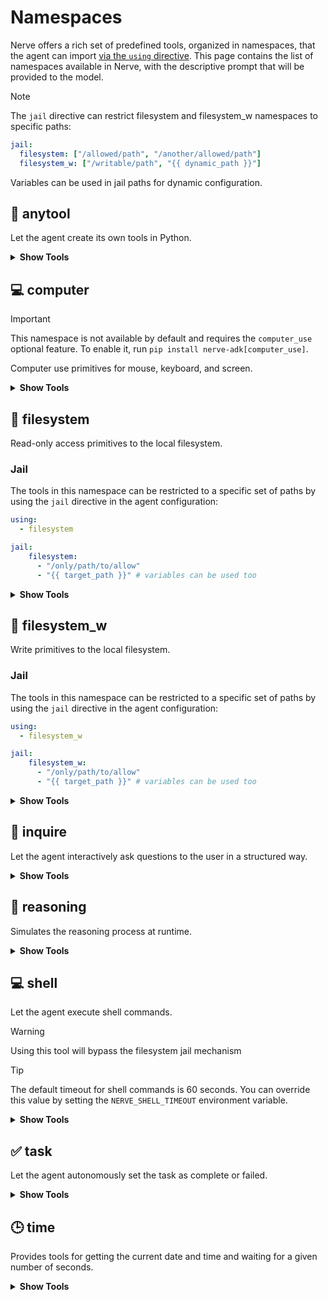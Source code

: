 # Namespaces

Nerve offers a rich set of predefined tools, organized in namespaces, that the agent can import [via the `using` directive](index.md#usage). This page contains the list of namespaces available in Nerve, with the descriptive prompt that will be provided to the model.

> [!NOTE]
> The `jail` directive can restrict filesystem and filesystem_w namespaces to specific paths:
> ```yaml
> jail:
>   filesystem: ["/allowed/path", "/another/allowed/path"]
>   filesystem_w: ["/writable/path", "{{ dynamic_path }}"]
> ```
> Variables can be used in jail paths for dynamic configuration.

## 🔧 anytool

Let the agent create its own tools in Python.

<details>
<summary><b>Show Tools</b></summary>

### `create_tool`

<pre>Create a new tool or redefine an existing one by defining it as an annotated Python function.
    Use this tool to implement the missing functionalities you need to perform your task.</pre>

**Parameters**

* `code` <i>(<class 'str'>)</i>: The Python code to create the tool.

</details>

## 💻 computer

> [!IMPORTANT]
> This namespace is not available by default and requires the `computer_use` optional feature.
> To enable it, run `pip install nerve-adk[computer_use]`.

Computer use primitives for mouse, keyboard, and screen.

<details>
<summary><b>Show Tools</b></summary>

### `get_cursor_position`

<pre>Get the current mouse position.</pre>

### `keyboard_press_hotkeys`

<pre>Press one or more hotkeys on the keyboard.</pre>

**Parameters**

* `keys` <i>(<class 'str'>)</i>: The hotkey sequence to press (like 'ctrl+shift+cmd+space')

### `keyboard_type`

<pre>Type the given text on the keyboard.</pre>

**Parameters**

* `text` <i>(<class 'str'>)</i>: The text to type

### `mouse_double_click`

<pre>Double click the left mouse button at the current mouse position.</pre>

### `mouse_left_click`

<pre>Click the left mouse button at the current mouse position.</pre>

### `mouse_left_click_drag`

<pre>Click and drag the left mouse button from the current mouse position to the given coordinates.</pre>

**Parameters**

* `x` <i>(<class 'int'>)</i>: The x coordinate to move to
* `y` <i>(<class 'int'>)</i>: The y coordinate to move to

### `mouse_middle_click`

<pre>Click the middle mouse button at the current mouse position.</pre>

### `mouse_move`

<pre>Move the mouse to the given coordinates.</pre>

**Parameters**

* `x` <i>(<class 'int'>)</i>: The x coordinate to move to
* `y` <i>(<class 'int'>)</i>: The y coordinate to move to

### `mouse_right_click`

<pre>Click the right mouse button at the current mouse position.</pre>

### `mouse_scroll`

<pre>Scroll the mouse wheel in the given direction.</pre>

**Parameters**

* `x` <i>(<class 'int'>)</i>: The x coordinate to move to
* `y` <i>(<class 'int'>)</i>: The y coordinate to move to

### `screenshot`

<pre>Take a screenshot of the current screen.</pre>

</details>

## 📂 filesystem

Read-only access primitives to the local filesystem.

### Jail

The tools in this namespace can be restricted to a specific set of paths by using the `jail` directive in the agent configuration:

```yaml
using:
  - filesystem

jail:
    filesystem:
      - "/only/path/to/allow"
      - "{{ target_path }}" # variables can be used too
```

<details>
<summary><b>Show Tools</b></summary>

### `list_folder_contents`

<pre>List the contents of a folder on disk.</pre>

**Parameters**

* `path` <i>(<class 'str'>)</i>: The path to the folder to list

### `read_file`

<pre>Read the contents of a file from disk.</pre>

**Parameters**

* `path` <i>(<class 'str'>)</i>: The path to the file to read

</details>

## 📂 filesystem_w

Write primitives to the local filesystem.

### Jail

The tools in this namespace can be restricted to a specific set of paths by using the `jail` directive in the agent configuration:

```yaml
using:
  - filesystem_w

jail:
    filesystem_w:
      - "/only/path/to/allow"
      - "{{ target_path }}" # variables can be used too
```

<details>
<summary><b>Show Tools</b></summary>

### `create_file`

<pre>Create a file on disk, if the file already exists, it will be overwritten.</pre>

**Parameters**

* `path` <i>(<class 'str'>)</i>: The path to the file to create
* `content` <i>(str | None)</i>: The content to write to the file, if not provided, the file will be created empty

### `delete_file`

<pre>Delete a file from disk.</pre>

**Parameters**

* `path` <i>(<class 'str'>)</i>: The path to the file to delete

</details>

## 💬 inquire

Let the agent interactively ask questions to the user in a structured way.

<details>
<summary><b>Show Tools</b></summary>

### `ask_for_confirmation`

<pre>Ask a confirmation question to the user.</pre>

**Parameters**

* `question` <i>(<class 'str'>)</i>: The question to ask the user.
* `default` <i>(<class 'bool'>)</i>: The default answer to the question.

### `ask_for_multiple_choice`

<pre>Ask a multiple choice question to the user.</pre>

**Parameters**

* `question` <i>(<class 'str'>)</i>: The question to ask the user.
* `choices` <i>(list[str])</i>: The choices to offer the user.

### `ask_for_single_choice`

<pre>Ask a single choice question to the user.</pre>

**Parameters**

* `question` <i>(<class 'str'>)</i>: The question to ask the user.
* `choices` <i>(list[str])</i>: The choices to offer the user.

### `ask_question`

<pre>Ask a question to the user.</pre>

**Parameters**

* `question` <i>(<class 'str'>)</i>: The question to ask the user.

</details>

## 🧠 reasoning

Simulates the reasoning process at runtime.

<details>
<summary><b>Show Tools</b></summary>

### `clear_thoughts`

<pre>If the reasoning process proved wrong, inconsistent or ineffective, clear your thoughts and start again.</pre>

### `think`

<pre>Adhere strictly to this reasoning framework, ensuring thoroughness, precision, and logical rigor.

    ## Problem Decomposition

    Break the query into discrete, sequential steps.
    Explicitly state assumptions and context.

    ## Stepwise Analysis

    Address each step individually.
    Explain the rationale, principles, or rules applied (e.g., mathematical laws, linguistic conventions).
    Use examples, analogies, or intermediate calculations to illustrate reasoning.

    ## Validation & Error Checking

    Verify logical consistency at each step.
    Flag potential oversights, contradictions, or edge cases.
    Confirm numerical accuracy (e.g., recompute calculations).

    ## Synthesis & Conclusion

    Integrate validated steps into a coherent solution.
    Summarize key insights and ensure the conclusion directly addresses the original query.</pre>

**Parameters**

* `thought` <i>(<class 'str'>)</i>: A thought to think about

</details>

## 💻 shell

Let the agent execute shell commands.

> [!WARNING]
> Using this tool will bypass the filesystem jail mechanism

> [!TIP]  
> The default timeout for shell commands is 60 seconds. You can override this value by setting the `NERVE_SHELL_TIMEOUT` environment variable.

<details>
<summary><b>Show Tools</b></summary>

### `shell`

<pre>Execute a shell command on the local computer and return the output. Non interactive shell with a timeout of 60 seconds.</pre>

**Parameters**

* `command` <i>(<class 'str'>)</i>: The shell command to execute

</details>

## ✅ task

Let the agent autonomously set the task as complete or failed.

<details>
<summary><b>Show Tools</b></summary>

### `task_complete_success`

<pre>When your objective has been reached use this tool to set the task as complete.</pre>

**Parameters**

* `reason` <i>(str | None)</i>: Optional reason why the task is complete or report of conclusive information.

### `task_failed`

<pre>Use this tool if you determine that the given goal or task is impossible given the information you have.</pre>

**Parameters**

* `reason` <i>(<class 'str'>)</i>: The reason why the task is impossible

</details>

## 🕒 time

Provides tools for getting the current date and time and waiting for a given number of seconds.

<details>
<summary><b>Show Tools</b></summary>

### `current_time_and_date`

<pre>Get the current date and time.</pre>

### `wait`

<pre>Wait for a given number of seconds.</pre>

**Parameters**

* `seconds` <i>(<class 'int'>)</i>: The number of seconds to wait

</details>
